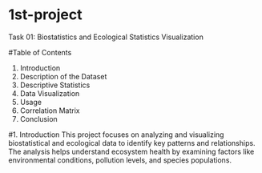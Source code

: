 # 1st-project
Task 01: Biostatistics and Ecological Statistics Visualization

#Table of Contents
1. Introduction
2. Description of the Dataset
3. Descriptive Statistics
4. Data Visualization
5. Usage
6. Correlation Matrix
7. Conclusion
   
#1. Introduction
This project focuses on analyzing and visualizing biostatistical and ecological data to identify key patterns and relationships. The analysis helps understand ecosystem health by examining factors like environmental conditions, pollution levels, and species populations.
